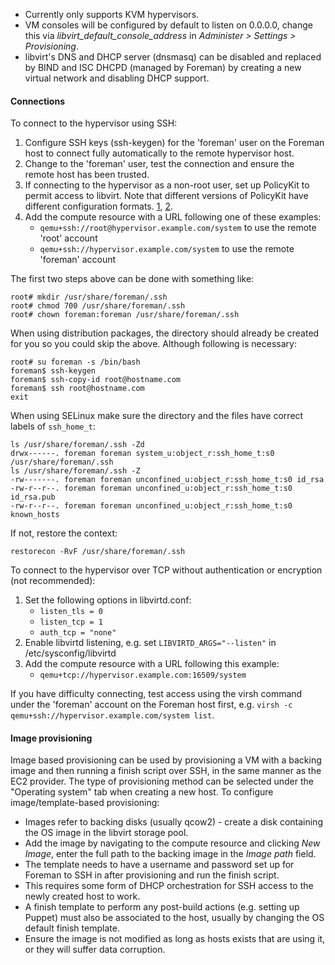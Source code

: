 
* Currently only supports KVM hypervisors.
* VM consoles will be configured by default to listen on 0.0.0.0, change this via *libvirt_default_console_address* in *Administer > Settings > Provisioning*.
* libvirt's DNS and DHCP server (dnsmasq) can be disabled and replaced by BIND and ISC DHCPD (managed by Foreman) by creating a new virtual network and disabling DHCP support.

#### Connections

To connect to the hypervisor using SSH:

1. Configure SSH keys (ssh-keygen) for the 'foreman' user on the Foreman host to connect fully automatically to the remote hypervisor host.
1. Change to the 'foreman' user, test the connection and ensure the remote host has been trusted.
1. If connecting to the hypervisor as a non-root user, set up PolicyKit to permit access to libvirt.  Note that different versions of PolicyKit have different configuration formats.  [1](http://libvirt.org/auth.html#ACL_server_polkit), [2](http://wiki.libvirt.org/page/SSHPolicyKitSetup).
1. Add the compute resource with a URL following one of these examples:
   * `qemu+ssh://root@hypervisor.example.com/system` to use the remote 'root' account
   * `qemu+ssh://hypervisor.example.com/system` to use the remote 'foreman' account

The first two steps above can be done with something like:

    root# mkdir /usr/share/foreman/.ssh
    root# chmod 700 /usr/share/foreman/.ssh
    root# chown foreman:foreman /usr/share/foreman/.ssh

When using distribution packages, the directory should already be created for
you so you could skip the above. Although following is necessary:

    root# su foreman -s /bin/bash
    foreman$ ssh-keygen
    foreman$ ssh-copy-id root@hostname.com
    foreman$ ssh root@hostname.com
    exit

When using SELinux make sure the directory and the files have correct labels
of `ssh_home_t`:

    ls /usr/share/foreman/.ssh -Zd
    drwx------. foreman foreman system_u:object_r:ssh_home_t:s0  /usr/share/foreman/.ssh
    ls /usr/share/foreman/.ssh -Z
    -rw-------. foreman foreman unconfined_u:object_r:ssh_home_t:s0 id_rsa
    -rw-r--r--. foreman foreman unconfined_u:object_r:ssh_home_t:s0 id_rsa.pub
    -rw-r--r--. foreman foreman unconfined_u:object_r:ssh_home_t:s0 known_hosts

If not, restore the context:

    restorecon -RvF /usr/share/foreman/.ssh

To connect to the hypervisor over TCP without authentication or encryption (not recommended):

1. Set the following options in libvirtd.conf:
   * `listen_tls = 0`
   * `listen_tcp = 1`
   * `auth_tcp = "none"`
1. Enable libvirtd listening, e.g. set `LIBVIRTD_ARGS="--listen"` in /etc/sysconfig/libvirtd
1. Add the compute resource with a URL following this example:
   * `qemu+tcp://hypervisor.example.com:16509/system`

If you have difficulty connecting, test access using the virsh command under the 'foreman' account on the Foreman host first, e.g. `virsh -c qemu+ssh://hypervisor.example.com/system list`.

#### Image provisioning

Image based provisioning can be used by provisioning a VM with a backing image and then running a finish script over SSH, in the same manner as the EC2 provider.  The type of provisioning method can be selected under the "Operating system" tab when creating a new host.  To configure image/template-based provisioning:

* Images refer to backing disks (usually qcow2) - create a disk containing the OS image in the libvirt storage pool.
* Add the image by navigating to the compute resource and clicking *New Image*, enter the full path to the backing image in the *Image path* field.
* The template needs to have a username and password set up for Foreman to SSH in after provisioning and run the finish script.
* This requires some form of DHCP orchestration for SSH access to the newly created host to work.
* A finish template to perform any post-build actions (e.g. setting up Puppet) must also be associated to the host, usually by changing the OS default finish template.
* Ensure the image is not modified as long as hosts exists that are using it, or they will suffer data corruption.
